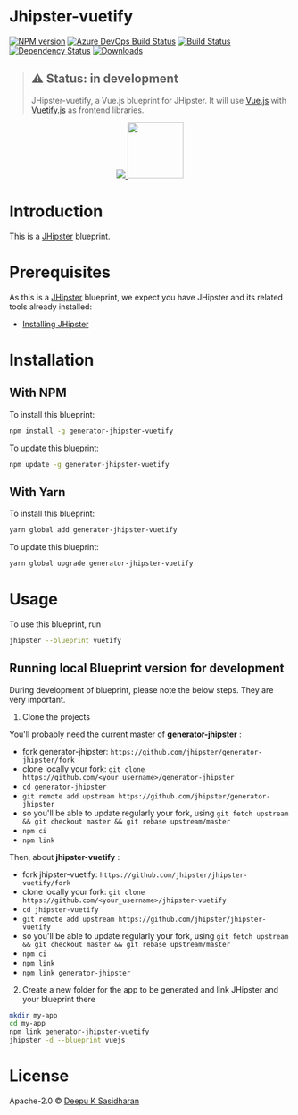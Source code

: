 # Jhipster-vuetify
[![NPM version][npm-image]][npm-url] [![Azure DevOps Build Status][azure-devops-image]][azure-devops-url-main] [![Build Status][travis-image]][travis-url] [![Dependency Status][daviddm-image]][daviddm-url] [![Downloads][npmcharts-image]][npmcharts-url]
> ## ⚠️ Status: in development
> JHipster-vuetify, a Vue.js blueprint for JHipster. It will use [Vue.js](https://vuejs.org/) with [Vuetify.js](https://vuetifyjs.com/) as frontend libraries.

<div align="center">
  <a href="http://www.jhipster.tech/">
    <img src="https://github.com/jhipster/jhipster-artwork/blob/master/logos/JHipster%20RGB-small100x25px.png?raw=true">
  </a>
  <a href="https://vuejs.org/">
    <img width=100px src="https://avatars3.githubusercontent.com/u/6128107?s=200&v=4">
  </a>
</div>

# Introduction

This is a [JHipster](http://www.jhipster.tech/) blueprint.

# Prerequisites

As this is a [JHipster](http://www.jhipster.tech/) blueprint, we expect you have JHipster and its related tools already installed:

- [Installing JHipster](https://www.jhipster.tech/installation/)

# Installation


## With NPM

To install this blueprint:

```bash
npm install -g generator-jhipster-vuetify
```

To update this blueprint:

```bash
npm update -g generator-jhipster-vuetify
```

## With Yarn

To install this blueprint:

```bash
yarn global add generator-jhipster-vuetify
```

To update this blueprint:

```bash
yarn global upgrade generator-jhipster-vuetify
```

# Usage

To use this blueprint, run 

```bash
jhipster --blueprint vuetify
```


## Running local Blueprint version for development

During development of blueprint, please note the below steps. They are very important.

1. Clone the projects

You'll probably need the current master of **generator-jhipster** :

- fork generator-jhipster: `https://github.com/jhipster/generator-jhipster/fork`
- clone locally your fork: `git clone https://github.com/<your_username>/generator-jhipster`
- `cd generator-jhipster`
- `git remote add upstream https://github.com/jhipster/generator-jhipster`
- so you'll be able to update regularly your fork, using `git fetch upstream && git checkout master && git rebase upstream/master`
- `npm ci`
- `npm link`

Then, about **jhipster-vuetify** :

- fork jhipster-vuetify: `https://github.com/jhipster/jhipster-vuetify/fork`
- clone locally your fork: `git clone https://github.com/<your_username>/jhipster-vuetify`
- `cd jhipster-vuetify`
- `git remote add upstream https://github.com/jhipster/jhipster-vuetify`
- so you'll be able to update regularly your fork, using `git fetch upstream && git checkout master && git rebase upstream/master`
- `npm ci`
- `npm link`
- `npm link generator-jhipster`


2. Create a new folder for the app to be generated and link JHipster and your blueprint there

```bash
mkdir my-app
cd my-app
npm link generator-jhipster-vuetify
jhipster -d --blueprint vuejs
```

# License

Apache-2.0 © [Deepu K Sasidharan](https://deepu.js.org)

[npm-image]: https://img.shields.io/npm/v/generator-jhipster-vuetify/latest.svg?style=flat
[npm-url]: https://npmjs.org/package/generator-jhipster-vuetify
[travis-image]: https://travis-ci.com/jhipster/jhipster-vuetify.svg?branch=master
[travis-url]: https://travis-ci.com/jhipster/jhipster-vuetify
[azure-devops-image]: https://dev.azure.com/jhipster/jhipster-vuetify/_apis/build/status/jhipster-vuetify?branchName=master
[azure-devops-url-main]: https://dev.azure.com/jhipster/jhipster-vuetify/_build
[daviddm-image]: https://david-dm.org/jhipster/jhipster-vuetify.svg?theme=shields.io
[daviddm-url]: https://david-dm.org/jhipster/jhipster-vuetify
[npmcharts-image]: https://img.shields.io/npm/dm/generator-jhipster-vuetify.svg?label=Downloads&style=flat
[npmcharts-url]: https://npmcharts.com/compare/generator-jhipster-vuetify
